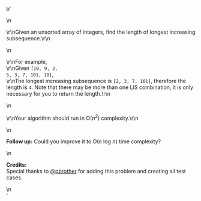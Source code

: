 b'<div class="question-description">\n<p><p>\r\nGiven an unsorted array of integers, find the length of longest increasing subsequence.\r\n</p>\n<p>\r\nFor example,<br/>\r\nGiven <code>[10, 9, 2, 5, 3, 7, 101, 18]</code>,<br/>\r\nThe longest increasing subsequence is <code>[2, 3, 7, 101]</code>, therefore the length is <code>4</code>. Note that there may be more than one LIS combination, it is only necessary for you to return the length.\r\n</p>\n<p>\r\nYour algorithm should run in O(<i>n<sup>2</sup></i>) complexity.\r\n</p>\n<p><b>Follow up:</b> Could you improve it to O(<i>n</i> log <i>n</i>) time complexity? </p>\n<p><b>Credits:</b><br/>Special thanks to <a href="https://leetcode.com/discuss/user/pbrother">@pbrother</a> for adding this problem and creating all test cases.</p></p>\n</div>'